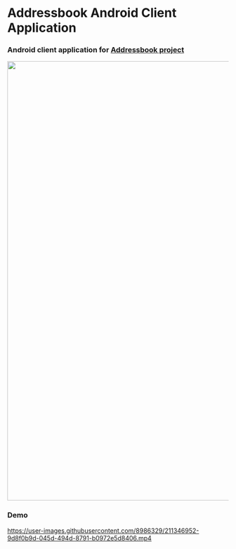 # Addressbook Android Client Application

### Android client application for [Addressbook project](https://github.com/dredwardhyde/addressbook)

<img src="https://raw.githubusercontent.com/dredwardhyde/addressbook-android-app/master/screenshots/all_panels.png" width="1000"/>  

### Demo

https://user-images.githubusercontent.com/8986329/211346952-9d8f0b9d-045d-494d-8791-b0972e5d8406.mp4

